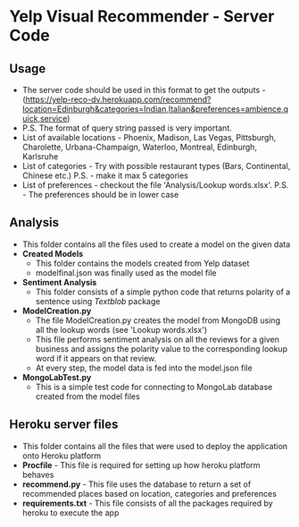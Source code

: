 Yelp Visual Recommender - Server Code
=====================================

Usage
-----

- The server code should be used in this format to get the outputs - (https://yelp-reco-dv.herokuapp.com/recommend?location=Edinburgh&categories=Indian,Italian&preferences=ambience,quick,service)
- P.S. The format of query string passed is very important. 
- List of available locations - Phoenix, Madison, Las Vegas, Pittsburgh, Charolette, Urbana-Champaign, Waterloo, Montreal, Edinburgh, Karlsruhe
- List of categories - Try with possible restaurant types (Bars, Continental, Chinese etc.) P.S. - make it max 5 categories
- List of preferences - checkout the file 'Analysis/Lookup words.xlsx'. P.S. - The preferences should be in lower case

Analysis
--------

- This folder contains all the files used to create a model on the given data
- **Created Models**
  - This folder contains the models created from Yelp dataset
  - modelfinal.json was finally used as the model file
- **Sentiment Analysis**
  - This folder consists of a simple python code that returns polarity of a sentence using *Textblob* package
- **ModelCreation.py**
  - The file ModelCreation.py creates the model from MongoDB using all the lookup words (see 'Lookup words.xlsx')
  - This file performs sentiment analysis on all the reviews for a given business and assigns the polarity value to the corresponding lookup word if it appears on that review.
  - At every step, the model data is fed into the model.json file
- **MongoLabTest.py**
  - This is a simple test code for connecting to MongoLab database created from the model files

Heroku server files
-------------------

- This folder contains all the files that were used to deploy the application onto Heroku platform
- **Procfile** - This file is required for setting up how heroku platform behaves
- **recommend.py** - This file uses the database to return a set of recommended places based on location, categories and preferences
- **requirements.txt** - This file consists of all the packages required by heroku to execute the app